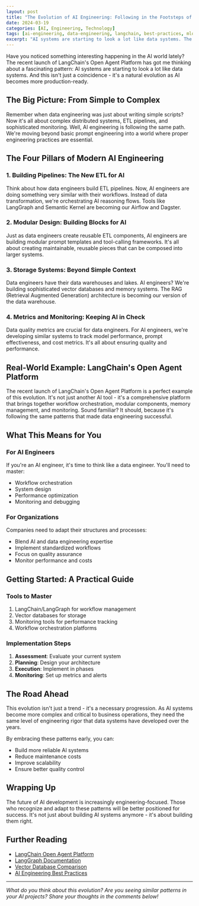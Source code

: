 ```yaml
---
layout: post
title: "The Evolution of AI Engineering: Following in the Footsteps of Data Engineering"
date: 2024-03-19
categories: [AI, Engineering, Technology]
tags: [ai-engineering, data-engineering, langchain, best-practices, mlops]
excerpt: "AI systems are starting to look a lot like data systems. The recent launch of LangChain's Open Agent Platform reveals a fascinating pattern: AI engineering is following the same evolutionary path as data engineering, and this isn't just coincidence."
---
```


Have you noticed something interesting happening in the AI world lately? The recent launch of LangChain's Open Agent Platform has got me thinking about a fascinating pattern: AI systems are starting to look a lot like data systems. And this isn't just a coincidence - it's a natural evolution as AI becomes more production-ready.

<!--more-->

## The Big Picture: From Simple to Complex

Remember when data engineering was just about writing simple scripts? Now it's all about complex distributed systems, ETL pipelines, and sophisticated monitoring. Well, AI engineering is following the same path. We're moving beyond basic prompt engineering into a world where proper engineering practices are essential.

## The Four Pillars of Modern AI Engineering

### 1. Building Pipelines: The New ETL for AI
Think about how data engineers build ETL pipelines. Now, AI engineers are doing something very similar with their workflows. Instead of data transformation, we're orchestrating AI reasoning flows. Tools like LangGraph and Semantic Kernel are becoming our Airflow and Dagster.

### 2. Modular Design: Building Blocks for AI
Just as data engineers create reusable ETL components, AI engineers are building modular prompt templates and tool-calling frameworks. It's all about creating maintainable, reusable pieces that can be composed into larger systems.

### 3. Storage Systems: Beyond Simple Context
Data engineers have their data warehouses and lakes. AI engineers? We're building sophisticated vector databases and memory systems. The RAG (Retrieval Augmented Generation) architecture is becoming our version of the data warehouse.

### 4. Metrics and Monitoring: Keeping AI in Check
Data quality metrics are crucial for data engineers. For AI engineers, we're developing similar systems to track model performance, prompt effectiveness, and cost metrics. It's all about ensuring quality and performance.

## Real-World Example: LangChain's Open Agent Platform

The recent launch of LangChain's Open Agent Platform is a perfect example of this evolution. It's not just another AI tool - it's a comprehensive platform that brings together workflow orchestration, modular components, memory management, and monitoring. Sound familiar? It should, because it's following the same patterns that made data engineering successful.

## What This Means for You

### For AI Engineers
If you're an AI engineer, it's time to think like a data engineer. You'll need to master:
- Workflow orchestration
- System design
- Performance optimization
- Monitoring and debugging

### For Organizations
Companies need to adapt their structures and processes:
- Blend AI and data engineering expertise
- Implement standardized workflows
- Focus on quality assurance
- Monitor performance and costs

## Getting Started: A Practical Guide

### Tools to Master
1. LangChain/LangGraph for workflow management
2. Vector databases for storage
3. Monitoring tools for performance tracking
4. Workflow orchestration platforms

### Implementation Steps
1. **Assessment**: Evaluate your current system
2. **Planning**: Design your architecture
3. **Execution**: Implement in phases
4. **Monitoring**: Set up metrics and alerts

## The Road Ahead

This evolution isn't just a trend - it's a necessary progression. As AI systems become more complex and critical to business operations, they need the same level of engineering rigor that data systems have developed over the years.

By embracing these patterns early, you can:
- Build more reliable AI systems
- Reduce maintenance costs
- Improve scalability
- Ensure better quality control

## Wrapping Up

The future of AI development is increasingly engineering-focused. Those who recognize and adapt to these patterns will be better positioned for success. It's not just about building AI systems anymore - it's about building them right.

## Further Reading
- [LangChain Open Agent Platform](https://github.com/langchain-ai/open-agent-platform)
- [LangGraph Documentation](https://python.langchain.com/docs/langgraph)
- [Vector Database Comparison](https://www.pinecone.io/learn/vector-database/)
- [AI Engineering Best Practices](https://www.anthropic.com/index/ai-engineering-best-practices)

---

*What do you think about this evolution? Are you seeing similar patterns in your AI projects? Share your thoughts in the comments below!*